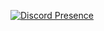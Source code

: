 [![Discord Presence](https://lanyard.cnrad.dev/api/1241677430058389566?theme=light)](https://discord.com/users/1241677430058389566)
